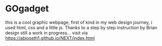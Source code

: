 # GOgadget
this is a cool graphic webpage, first of kind in my web design journey, 
i used html, css and a little js.
Thanks to a step by step instruction by Brian design 
still a work in progress...
visit via https://abioseth1.github.io/NEXT/index.html
